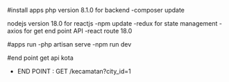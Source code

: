 #install apps
php version 8.1.0 for backend
-composer update

nodejs version 18.0 for reactjs
-npm update
-redux for state management
-axios for get end point API
-react route 18.0

#apps run
-php artisan serve
-npm run dev

#end point get api kota

-   END POINT : GET /kecamatan?city_id=1
